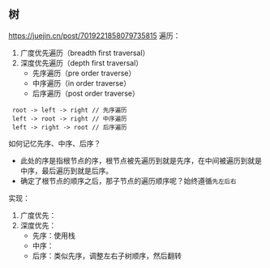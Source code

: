 ## 树
https://juejin.cn/post/7019221858079735815
遍历：

1. 广度优先遍历（breadth first traversal）
2. 深度优先遍历（depth first traversal）
   - 先序遍历（pre order traverse）
   - 中序遍历（in order traverse）
   - 后序遍历（post order traverse）

```
 root -> left -> right // 先序遍历
 left -> root -> right // 中序遍历
 left -> right -> root // 后序遍历
```

如何记忆先序、中序、后序？

* 此处的序是指根节点的序，根节点被先遍历到就是先序，在中间被遍历到就是中序，最后遍历到就是后序。
* 确定了根节点的顺序之后，那子节点的遍历顺序呢？始终遵循`先左后右`


实现：

1. 广度优先：
2. 深度优先：
   - 先序：使用栈
   - 中序：
   - 后序：类似先序，调整左右子树顺序，然后翻转






